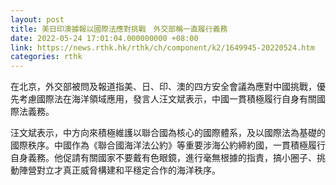 ```yaml
---
layout: post
title: 美日印澳據報以國際法應對挑戰　外交部稱一直履行義務
date: 2022-05-24 17:01:04.000000000 +08:00
link: https://news.rthk.hk/rthk/ch/component/k2/1649945-20220524.htm
categories: rthk
---
```


在北京，外交部被問及報道指美、日、印、澳的四方安全會議為應對中國挑戰，優先考慮國際法在海洋領域應用，發言人汪文斌表示，中國一貫積極履行自身有關國際法義務。

汪文斌表示，中方向來積極維護以聯合國為核心的國際體系，及以國際法為基礎的國際秩序。中國作為《聯合國海洋法公約》等重要涉海公約締約國，一貫積極履行自身義務。他促請有關國家不要戴有色眼鏡，進行毫無根據的指責，搞小圈子、挑動陣營對立才真正威脅構建和平穩定合作的海洋秩序。

